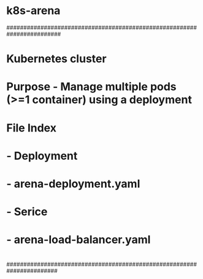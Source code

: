 # k8s-arena

########################################################################
# Kubernetes cluster 
# Purpose - Manage multiple pods (>=1 container) using a deployment
# 
# File Index
# - Deployment
#   - arena-deployment.yaml 
# - Serice
#   - arena-load-balancer.yaml 
#
#######################################################################
